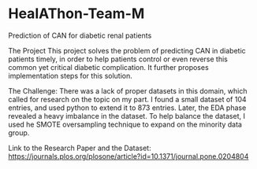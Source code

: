 # HealAThon-Team-M
Prediction of CAN for diabetic renal patients

The Project
This project solves the problem of predicting CAN in diabetic patients timely, in order to help patients control or even reverse this common yet critical diabetic     complication. It further proposes implementation steps for this solution. 

The Challenge:
There was a lack of proper datasets in this domain, which called for research on the topic on my part. I found a small dataset of 104 entries, and used python to extend it to 873 entries. Later, the EDA phase revealed a heavy imbalance in the dataset. To help balance the dataset, I used he SMOTE oversampling technique to expand on the minority data group. 

Link to the Research Paper and the Dataset: https://journals.plos.org/plosone/article?id=10.1371/journal.pone.0204804
